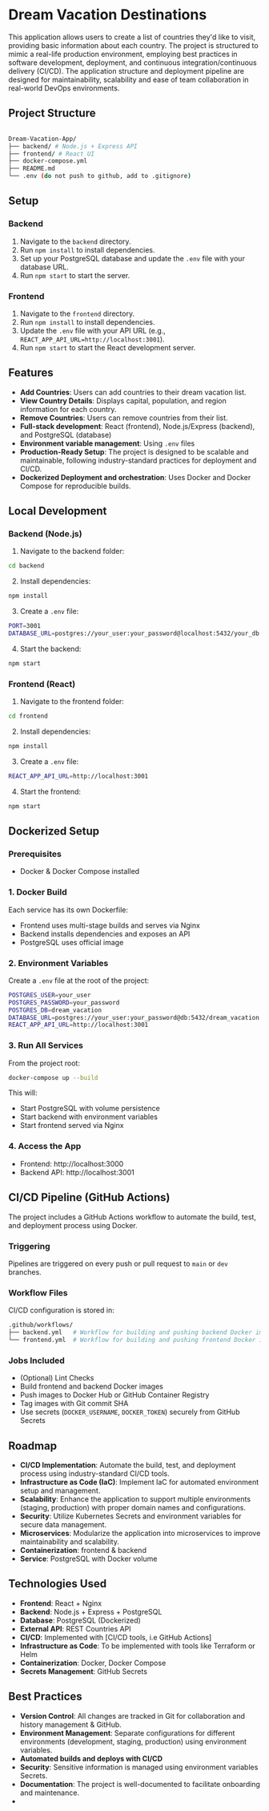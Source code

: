 # Dream Vacation Destinations

This application allows users to create a list of countries they'd like to visit, providing basic information about each country. The project is structured to mimic a real-life production environment, employing best practices in software development, deployment, and continuous integration/continuous delivery (CI/CD). The application structure and deployment pipeline are designed for maintainability, scalability and ease of team collaboration in real-world DevOps environments.


##  Project Structure
```bash

Dream-Vacation-App/
├── backend/ # Node.js + Express API
├── frontend/ # React UI
├── docker-compose.yml
├── README.md
└── .env (do not push to github, add to .gitignore)
```

## Setup

### Backend
1. Navigate to the `backend` directory.
2. Run `npm install` to install dependencies.
3. Set up your PostgreSQL database and update the `.env` file with your database URL.
4. Run `npm start` to start the server.

### Frontend
1. Navigate to the `frontend` directory.
2. Run `npm install` to install dependencies.
3. Update the `.env` file with your API URL (e.g., `REACT_APP_API_URL=http://localhost:3001`).
4. Run `npm start` to start the React development server.

## Features
- **Add Countries**: Users can add countries to their dream vacation list.
- **View Country Details**: Displays capital, population, and region information for each country.
- **Remove Countries**: Users can remove countries from their list.
- **Full-stack development**: React (frontend), Node.js/Express (backend), and PostgreSQL (database)
- **Environment variable management**: Using `.env` files
- **Production-Ready Setup**: The project is designed to be scalable and maintainable, following industry-standard practices for deployment and CI/CD.
- **Dockerized Deployment and orchestration**: Uses Docker and Docker Compose for reproducible builds.

##  Local Development

### Backend (Node.js)

1. Navigate to the backend folder:
```bash
cd backend
```
2. Install dependencies:
 ```bash
 npm install
 ```
3. Create a `.env` file:
```bash
PORT=3001
DATABASE_URL=postgres://your_user:your_password@localhost:5432/your_db
```
4. Start the backend:
```bash
npm start
```

### Frontend (React)

1. Navigate to the frontend folder:
```bash
cd frontend
```
2. Install dependencies:
```bash
npm install
```
3. Create a `.env` file:
```bash
REACT_APP_API_URL=http://localhost:3001
```
4. Start the frontend:
```bash
npm start
```
## Dockerized Setup
### Prerequisites
- Docker & Docker Compose installed

### 1. Docker Build
Each service has its own Dockerfile:
- Frontend uses multi-stage builds and serves via Nginx
- Backend installs dependencies and exposes an API
- PostgreSQL uses official image

### 2. Environment Variables
Create a `.env` file at the root of the project:
```bash
POSTGRES_USER=your_user
POSTGRES_PASSWORD=your_password
POSTGRES_DB=dream_vacation
DATABASE_URL=postgres://your_user:your_password@db:5432/dream_vacation
REACT_APP_API_URL=http://localhost:3001
```
### 3. Run All Services
From the project root:
```bash
docker-compose up --build
```
This will:
- Start PostgreSQL with volume persistence
- Start backend with environment variables
- Start frontend served via Nginx

### 4. Access the App
- Frontend: http://localhost:3000
- Backend API: http://localhost:3001

## CI/CD Pipeline (GitHub Actions)
The project includes a GitHub Actions workflow to automate the build, test, and deployment process using Docker.

### Triggering
Pipelines are triggered on every push or pull request to `main` or `dev` branches.

### Workflow Files
CI/CD configuration is stored in:
```bash
.github/workflows/
├── backend.yml   # Workflow for building and pushing backend Docker image
└── frontend.yml  # Workflow for building and pushing frontend Docker image
```
### Jobs Included
- (Optional) Lint Checks
- Build frontend and backend Docker images
- Push images to Docker Hub or GitHub Container Registry
- Tag images with Git commit SHA
- Use secrets (`DOCKER_USERNAME`, `DOCKER_TOKEN`) securely from GitHub Secrets

## Roadmap
- **CI/CD Implementation**: Automate the build, test, and deployment process using industry-standard CI/CD tools.
- **Infrastructure as Code (IaC)**: Implement IaC for automated environment setup and management.
- **Scalability**: Enhance the application to support multiple environments (staging, production) with proper domain names and configurations.
- **Security**: Utilize Kubernetes Secrets and environment variables for secure data management.
- **Microservices**: Modularize the application into microservices to improve maintainability and scalability.
- **Containerization**: frontend & backend
- **Service**: PostgreSQL with Docker volume

## Technologies Used
- **Frontend**: React + Nginx
- **Backend**: Node.js + Express + PostgreSQL
- **Database**: PostgreSQL (Dockerized)
- **External API**: REST Countries API
- **CI/CD**: Implemented with [CI/CD tools, i.e GitHub Actions]
- **Infrastructure as Code**: To be implemented with tools like Terraform or Helm
- **Containerization**: Docker, Docker Compose
- **Secrets Management**: GitHub Secrets

## Best Practices
- **Version Control**: All changes are tracked in Git for collaboration and history management & GitHub.
- **Environment Management**: Separate configurations for different environments (development, staging, production) using environment variables.
- **Automated builds and deploys with CI/CD**
- **Security**: Sensitive information is managed using environment variables Secrets.
- **Documentation**: The project is well-documented to facilitate onboarding and maintenance.
- 
